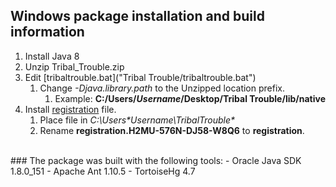 ## Windows package installation and build information
1. Install Java 8
1. Unzip Tribal_Trouble.zip
1. Edit [tribaltrouble.bat]("Tribal Trouble/tribaltrouble.bat")
   1. Change *-Djava.library.path* to the Unzipped location prefix.
      1. Example: **C:/Users/*Username*/Desktop/Tribal Trouble/lib/native**
1. Install [registration](../registration-files/registration.H2MU-576N-DJ58-W8Q6) file.
   1. Place file in **C:\Users\*Username*\TribalTrouble\**
   1. Rename **registration.H2MU-576N-DJ58-W8Q6** to **registration**.
<br />
### The package was built with the following tools:
- Oracle Java SDK 1.8.0_151
- Apache Ant 1.10.5
- TortoiseHg 4.7

